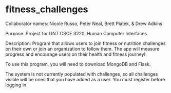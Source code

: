 # fitness_challenges
Collaborator names: Nicole Russo, Peter Neal, Brett Piatek, & Drew Adkins

Purpose: Project for UNT CSCE 3220, Human Computer Interfaces

Description: Program that allows users to join fitness or nutrition challenges on their own or join an organization to follow them. The app will measure progress and encourage users on their health and fitness journey!

To use this program, you will need to download MongoDB and Flask.

The system is not currently populated with challenges, so all challenges visible will be ones that you have added as a user. You must register before logging in.
